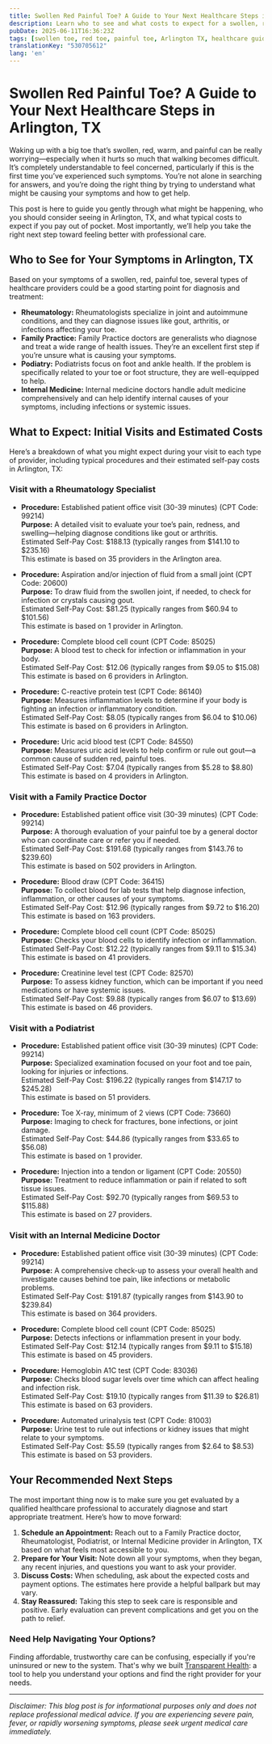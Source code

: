 ```yaml
---
title: Swollen Red Painful Toe? A Guide to Your Next Healthcare Steps in Arlington, TX  
description: Learn who to see and what costs to expect for a swollen, red, painful toe in Arlington, TX. Get clear next steps to find care.  
pubDate: 2025-06-11T16:36:23Z
tags: [swollen toe, red toe, painful toe, Arlington TX, healthcare guidance, rheumatology, podiatry, family practice, internal medicine]
translationKey: "530705612"
lang: 'en'
---
```


# Swollen Red Painful Toe? A Guide to Your Next Healthcare Steps in Arlington, TX

Waking up with a big toe that’s swollen, red, warm, and painful can be really worrying—especially when it hurts so much that walking becomes difficult. It’s completely understandable to feel concerned, particularly if this is the first time you’ve experienced such symptoms. You’re not alone in searching for answers, and you’re doing the right thing by trying to understand what might be causing your symptoms and how to get help.

This post is here to guide you gently through what might be happening, who you should consider seeing in Arlington, TX, and what typical costs to expect if you pay out of pocket. Most importantly, we’ll help you take the right next step toward feeling better with professional care.

## Who to See for Your Symptoms in Arlington, TX

Based on your symptoms of a swollen, red, painful toe, several types of healthcare providers could be a good starting point for diagnosis and treatment:

- **Rheumatology:** Rheumatologists specialize in joint and autoimmune conditions, and they can diagnose issues like gout, arthritis, or infections affecting your toe.
- **Family Practice:** Family Practice doctors are generalists who diagnose and treat a wide range of health issues. They’re an excellent first step if you’re unsure what is causing your symptoms.
- **Podiatry:** Podiatrists focus on foot and ankle health. If the problem is specifically related to your toe or foot structure, they are well-equipped to help.
- **Internal Medicine:** Internal medicine doctors handle adult medicine comprehensively and can help identify internal causes of your symptoms, including infections or systemic issues.

## What to Expect: Initial Visits and Estimated Costs

Here’s a breakdown of what you might expect during your visit to each type of provider, including typical procedures and their estimated self-pay costs in Arlington, TX:

### Visit with a Rheumatology Specialist

- **Procedure:** Established patient office visit (30-39 minutes) (CPT Code: 99214)  
  **Purpose:** A detailed visit to evaluate your toe’s pain, redness, and swelling—helping diagnose conditions like gout or arthritis.  
  Estimated Self-Pay Cost: $188.13 (typically ranges from $141.10 to $235.16)  
  This estimate is based on 35 providers in the Arlington area.

- **Procedure:** Aspiration and/or injection of fluid from a small joint (CPT Code: 20600)  
  **Purpose:** To draw fluid from the swollen joint, if needed, to check for infection or crystals causing gout.  
  Estimated Self-Pay Cost: $81.25 (typically ranges from $60.94 to $101.56)  
  This estimate is based on 1 provider in Arlington.

- **Procedure:** Complete blood cell count (CPT Code: 85025)  
  **Purpose:** A blood test to check for infection or inflammation in your body.  
  Estimated Self-Pay Cost: $12.06 (typically ranges from $9.05 to $15.08)  
  This estimate is based on 6 providers in Arlington.

- **Procedure:** C-reactive protein test (CPT Code: 86140)  
  **Purpose:** Measures inflammation levels to determine if your body is fighting an infection or inflammatory condition.  
  Estimated Self-Pay Cost: $8.05 (typically ranges from $6.04 to $10.06)  
  This estimate is based on 6 providers in Arlington.

- **Procedure:** Uric acid blood test (CPT Code: 84550)  
  **Purpose:** Measures uric acid levels to help confirm or rule out gout—a common cause of sudden red, painful toes.  
  Estimated Self-Pay Cost: $7.04 (typically ranges from $5.28 to $8.80)  
  This estimate is based on 4 providers in Arlington.

### Visit with a Family Practice Doctor

- **Procedure:** Established patient office visit (30-39 minutes) (CPT Code: 99214)  
  **Purpose:** A thorough evaluation of your painful toe by a general doctor who can coordinate care or refer you if needed.  
  Estimated Self-Pay Cost: $191.68 (typically ranges from $143.76 to $239.60)  
  This estimate is based on 502 providers in Arlington.

- **Procedure:** Blood draw (CPT Code: 36415)  
  **Purpose:** To collect blood for lab tests that help diagnose infection, inflammation, or other causes of your symptoms.  
  Estimated Self-Pay Cost: $12.96 (typically ranges from $9.72 to $16.20)  
  This estimate is based on 163 providers.

- **Procedure:** Complete blood cell count (CPT Code: 85025)  
  **Purpose:** Checks your blood cells to identify infection or inflammation.  
  Estimated Self-Pay Cost: $12.22 (typically ranges from $9.11 to $15.34)  
  This estimate is based on 41 providers.

- **Procedure:** Creatinine level test (CPT Code: 82570)  
  **Purpose:** To assess kidney function, which can be important if you need medications or have systemic issues.  
  Estimated Self-Pay Cost: $9.88 (typically ranges from $6.07 to $13.69)  
  This estimate is based on 46 providers.

### Visit with a Podiatrist

- **Procedure:** Established patient office visit (30-39 minutes) (CPT Code: 99214)  
  **Purpose:** Specialized examination focused on your foot and toe pain, looking for injuries or infections.  
  Estimated Self-Pay Cost: $196.22 (typically ranges from $147.17 to $245.28)  
  This estimate is based on 51 providers.

- **Procedure:** Toe X-ray, minimum of 2 views (CPT Code: 73660)  
  **Purpose:** Imaging to check for fractures, bone infections, or joint damage.  
  Estimated Self-Pay Cost: $44.86 (typically ranges from $33.65 to $56.08)  
  This estimate is based on 1 provider.

- **Procedure:** Injection into a tendon or ligament (CPT Code: 20550)  
  **Purpose:** Treatment to reduce inflammation or pain if related to soft tissue issues.  
  Estimated Self-Pay Cost: $92.70 (typically ranges from $69.53 to $115.88)  
  This estimate is based on 27 providers.

### Visit with an Internal Medicine Doctor

- **Procedure:** Established patient office visit (30-39 minutes) (CPT Code: 99214)  
  **Purpose:** A comprehensive check-up to assess your overall health and investigate causes behind toe pain, like infections or metabolic problems.  
  Estimated Self-Pay Cost: $191.87 (typically ranges from $143.90 to $239.84)  
  This estimate is based on 364 providers.

- **Procedure:** Complete blood cell count (CPT Code: 85025)  
  **Purpose:** Detects infections or inflammation present in your body.  
  Estimated Self-Pay Cost: $12.14 (typically ranges from $9.11 to $15.18)  
  This estimate is based on 45 providers.

- **Procedure:** Hemoglobin A1C test (CPT Code: 83036)  
  **Purpose:** Checks blood sugar levels over time which can affect healing and infection risk.  
  Estimated Self-Pay Cost: $19.10 (typically ranges from $11.39 to $26.81)  
  This estimate is based on 63 providers.

- **Procedure:** Automated urinalysis test (CPT Code: 81003)  
  **Purpose:** Urine test to rule out infections or kidney issues that might relate to your symptoms.  
  Estimated Self-Pay Cost: $5.59 (typically ranges from $2.64 to $8.53)  
  This estimate is based on 53 providers.

## Your Recommended Next Steps

The most important thing now is to make sure you get evaluated by a qualified healthcare professional to accurately diagnose and start appropriate treatment. Here’s how to move forward:

1. **Schedule an Appointment:** Reach out to a Family Practice doctor, Rheumatologist, Podiatrist, or Internal Medicine provider in Arlington, TX based on what feels most accessible to you.
2. **Prepare for Your Visit:** Note down all your symptoms, when they began, any recent injuries, and questions you want to ask your provider.
3. **Discuss Costs:** When scheduling, ask about the expected costs and payment options. The estimates here provide a helpful ballpark but may vary.
4. **Stay Reassured:** Taking this step to seek care is responsible and positive. Early evaluation can prevent complications and get you on the path to relief.

### Need Help Navigating Your Options?

Finding affordable, trustworthy care can be confusing, especially if you're uninsured or new to the system. That's why we built [Transparent Health](https://transparenthealth.ai): a tool to help you understand your options and find the right provider for your needs. 

---

*Disclaimer: This blog post is for informational purposes only and does not replace professional medical advice. If you are experiencing severe pain, fever, or rapidly worsening symptoms, please seek urgent medical care immediately.*